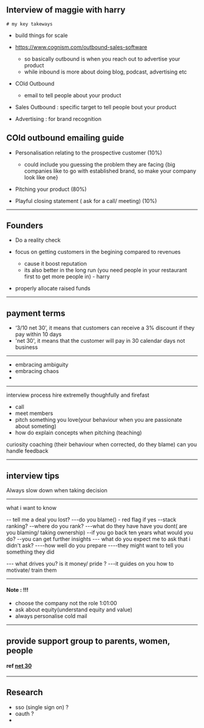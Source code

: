 ## Interview of maggie with harry

    # my key takeways


- build things for scale
- https://www.cognism.com/outbound-sales-software
    - so basically outbound is when you reach out to advertise your product
    - while inbound is more about doing blog, podcast, advertising etc

- COld Outbound
    - email to tell people about your product

- Sales Outbound : specific target to tell people bout your product
- Advertising :  for brand recognition

## COld outbound  emailing guide

- Personalisation relating to the prospective customer (10%)
	- could include you guessing the problem they are facing {big companies like to go with established brand, so make your company look like one}

- Pitching your product (80%)


- Playful closing statement ( ask for a call/ meeting) (10%)
---
## Founders

- Do a reality check
- focus on getting customers in the begining compared to revenues
	- cause it boost reputation
	- its also better in the long run
	(you need people in your restaurant first to get more people in) - harry

- properly allocate raised funds
---
## payment terms 
- ‘3/10 net 30’, it means that customers can receive a 3% discount if they pay within 10 days
- 'net 30', it means that the customer will pay in 30 calendar days not business


----
- embracing ambiguity
- embracing chaos
- 

----
interview process 
hire extremelly thoughfully and firefast
- call
- meet members
- pitch something you love(your behaviour when you are passionate about someting)
- how do explain concepts when pitching (teaching)

curiosity
coaching (their behaviour when corrected, do they blame)
can you handle feedback

----
interview tips
----

Always slow down when taking decision

----

what i want to  know

-- tell me a deal you lost?
---do you blame() - red flag if yes
--stack ranking?
--where do you rank?
---what do they have have you dont( are you blaming/ taking ownership)
--if you go back ten years what would you do?
--you can get further insights
--- what do you expect me to ask that i didn't ask? 
----how well do you prepare
----they might want to tell you something they did


--- what drives you? is it money/ pride ? 
---it guides on you how to motivate/ train them

-----
#### Note : !!!

- choose the company not the role 1:01:00
- ask about equity(understand equity and value)
- always personalise cold mail

----
provide support group to parents, women, people
----


#### ref [net 30](https://gocardless.com/guides/posts/what-does-net-30-mean-finance/)
---    
















## Research

- sso (single sign on) ?
- oauth ?
- 
